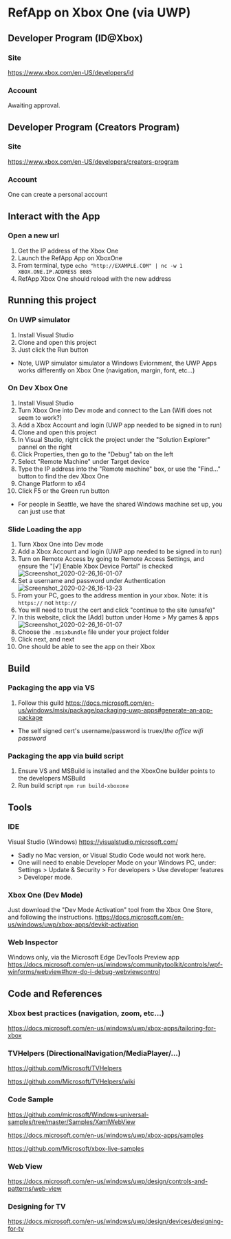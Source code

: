 # RefApp on Xbox One (via UWP)

## Developer Program (ID@Xbox)
### Site
https://www.xbox.com/en-US/developers/id

### Account
Awaiting approval.

## Developer Program (Creators Program)
### Site 
https://www.xbox.com/en-US/developers/creators-program

### Account
One can create a personal account

## Interact with the App
### Open a new url
1. Get the IP address of the Xbox One
1. Launch the RefApp App on XboxOne
1. From terminal, type `echo "http://EXAMPLE.COM" | nc -w 1 XBOX.ONE.IP.ADDRESS 8085`
1. RefApp Xbox One should reload with the new address

## Running this project
### On UWP simulator
1. Install Visual Studio
1. Clone and open this project
1. Just click the Run button
* Note, UWP simulator simulator a Windows Eviornment, the UWP Apps works differently on Xbox One (navigation, margin, font, etc...)

### On Dev Xbox One
1. Install Visual Studio
1. Turn Xbox One into Dev mode and connect to the Lan (Wifi does not seem to work?)
1. Add a Xbox Account and login (UWP app needed to be signed in to run)
1. Clone and open this project
1. In Visual Studio, right click the project under the "Solution Explorer" pannel on the right
1. Click Properties, then go to the "Debug" tab on the left
1. Select "Remote Machine" under Target device
1. Type the IP address into the "Remote machine" box, or use the "Find..." button to find the dev Xbox One
1. Change Platform to x64
1. Click F5 or the Green run button

* For people in Seattle, we have the shared Windows machine set up, you can just use that

### Slide Loading the app
1. Turn Xbox One into Dev mode
1. Add a Xbox Account and login (UWP app needed to be signed in to run)
1. Turn on Remote Access by going to Remote Access Settings, and ensure the "[√] Enable Xbox Device Portal" is checked
![Screenshot_2020-02-26_16-01-07](https://user-images.githubusercontent.com/36866533/75399968-a4c4b800-58b2-11ea-90cb-aab98eec98ea.png)
1. Set a username and password under Authentication
![Screenshot_2020-02-26_16-13-23](https://user-images.githubusercontent.com/36866533/75400076-fec57d80-58b2-11ea-947d-37e9d6cc5b46.png)
1. From your PC, goes to the address mention in your xbox. Note: it is `https://` not `http://`
1. You will need to trust the cert and click "continue to the site (unsafe)"
1. In this website, click the [Add] button under Home > My games & apps
![Screenshot_2020-02-26_16-01-07](https://user-images.githubusercontent.com/36866533/75400554-76e07300-58b4-11ea-8221-d2fb793eabf1.png)
1. Choose the `.msixbundle` file under your project folder
1. Click next, and next
1. One should be able to see the app on their Xbox

## Build
### Packaging the app via VS
1. Follow this guild
https://docs.microsoft.com/en-us/windows/msix/package/packaging-uwp-apps#generate-an-app-package
* The self signed cert's username/password is truex/_the office wifi password_

### Packaging the app via build script
1. Ensure VS and MSBuild is installed and the XboxOne builder points to the developers MSBuild
2. Run build script `npm run build-xboxone`

## Tools
### IDE
Visual Studio (Windows)
https://visualstudio.microsoft.com/
* Sadly no Mac version, or Visual Studio Code would not work here.
* One will need to enable Developer Mode on your Windows PC, under: Settings > Update & Security > For developers > Use developer features > Developer mode.

### Xbox One (Dev Mode)
Just download the "Dev Mode Activation" tool from the Xbox One Store, and following the instructions.
https://docs.microsoft.com/en-us/windows/uwp/xbox-apps/devkit-activation

### Web Inspector
Windows only, via the Microsoft Edge DevTools Preview app
https://docs.microsoft.com/en-us/windows/communitytoolkit/controls/wpf-winforms/webview#how-do-i-debug-webviewcontrol

## Code and References
### Xbox best practices (navigation, zoom, etc...)
https://docs.microsoft.com/en-us/windows/uwp/xbox-apps/tailoring-for-xbox

### TVHelpers (DirectionalNavigation/MediaPlayer/...)
https://github.com/Microsoft/TVHelpers

https://github.com/Microsoft/TVHelpers/wiki

### Code Sample
https://github.com/microsoft/Windows-universal-samples/tree/master/Samples/XamlWebView

https://docs.microsoft.com/en-us/windows/uwp/xbox-apps/samples

https://github.com/Microsoft/xbox-live-samples

### Web View
https://docs.microsoft.com/en-us/windows/uwp/design/controls-and-patterns/web-view

### Designing for TV
https://docs.microsoft.com/en-us/windows/uwp/design/devices/designing-for-tv
